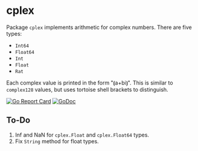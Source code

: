 # cplex

Package `cplex` implements arithmetic for complex numbers. There are five types:

* `Int64`
* `Float64`
* `Int`
* `Float`
* `Rat`

Each complex value is printed in the form "⦗a+bi⦘". This is similar to `complex128` values, but uses tortoise shell brackets to distinguish.

[![Go Report Card](https://goreportcard.com/badge/gojp/goreportcard)](https://goreportcard.com/report/github.com/meirizarrygelpi/numbers/cplex) [![GoDoc](https://godoc.org/github.com/meirizarrygelpi/numbers/cplex?status.svg)](https://godoc.org/github.com/meirizarrygelpi/numbers/cplex)

## To-Do

1. Inf and NaN for `cplex.Float` and `cplex.Float64` types.
2. Fix `String` method for float types.